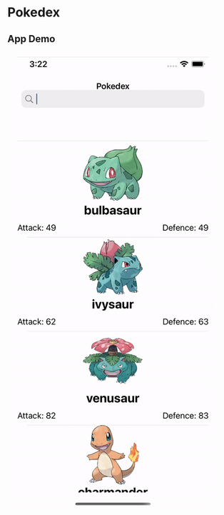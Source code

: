 # Pokedex
## App Demo

![image](https://github.com/Sanket1909/Pokedex/blob/master/Pokedex/Assets.xcassets/Image.imageset/ezgif.com-gif-maker.gif)

